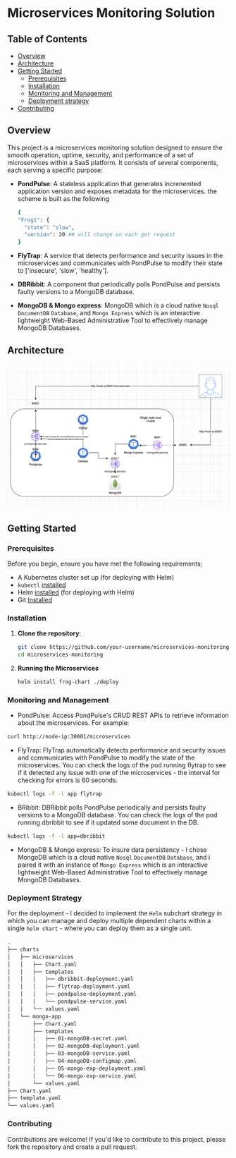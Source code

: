 # Microservices Monitoring Solution

## Table of Contents

- [Overview](#overview)
- [Architecture](#architecture)
- [Getting Started](#getting-started)
  - [Prerequisites](#prerequisites)
  - [Installation](#installation)
  - [Monitoring and Management](#monitoring-and-management)
  - [Deployment strategy](#deployment-strategy)
- [Contributing](#contributing)

## Overview

This project is a microservices monitoring solution designed to ensure the smooth operation, uptime, security, and performance of a set of microservices within a SaaS platform. It consists of several components, each serving a specific purpose:

- **PondPulse**: A stateless application that generates increnemted application version and exposes metadata for the microservices. the scheme is built as the following
  ```bash
  {
  "Frog1": {
    "state": "slow",
    "version": 20 ## will change on each get request
  }
  ```
- **FlyTrap**: A service that detects performance and security issues in the microservices and communicates with PondPulse to modify their state to ['insecure', 'slow', 'healthy'].

- **DBRibbit**: A component that periodically polls PondPulse and persists faulty versions to a MongoDB database.

- **MongoDB & Mongo express**: MongoDB which is a cloud native `Nosql` `DocumentDB` `Database`, and `Mongo Express` which is an interactive lightweight Web-Based Administrative Tool to effectively manage MongoDB Databases.


## Architecture
![Screenshot](images/Architecture.png)


## Getting Started

### Prerequisites

Before you begin, ensure you have met the following requirements:

- A Kubernetes cluster set up (for deploying with Helm)
-  `kubectl` [installed](https://kubernetes.io/docs/tasks/tools/install-kubectl/)
- Helm [installed](https://helm.sh/docs/intro/install/) (for deploying with Helm)
- Git [Installed](https://git-scm.com/book/en/v2/Getting-Started-Installing-Git)

### Installation

1. **Clone the repository**:

   ```bash
   git clone https://github.com/your-username/microservices-monitoring.git
   cd microservices-monitoring

2. **Running the Microservices**

   ```bash
   helm install frog-chart ./deploy

### Monitoring and Management
- PondPulse: Access PondPulse's CRUD REST APIs to retrieve information about the microservices. For example:
```bash
curl http://node-ip:30001/microservices
```

- FlyTrap: FlyTrap automatically detects performance and security issues and communicates with PondPulse to modify the state of the microservices. You can check the logs of the pod running flytrap to see if it detected any issue with one of the microservices - the interval for checking for errors is 60 seconds.
```bash
kubectl logs -f -l app flytrap
```

- BRibbit: DBRibbit polls PondPulse periodically and persists faulty versions to a MongoDB database. You can check the logs of the pod running dbribbit to see if it updated some document in the DB.
```bash
kubectl logs -f -l app=dbribbit
```

- MongoDB & Mongo express: To insure data persistency - I chose MongoDB which is a cloud native `Nosql` `DocumentDB` `Database`, and i paired it with an instance of `Mongo Express` which is an interactive lightweight Web-Based Administrative Tool to effectively manage MongoDB Databases.

  
### Deployment Strategy
For the deployment - I decided to implement the `Helm` subchart strategy in which you can manage and deploy multiple dependent charts within a single `helm chart` - where you can deploy them as a single unit.
```bash
.
├── charts
│   ├── microservices
│   │   ├── Chart.yaml
│   │   ├── templates
│   │   │   ├── dbribbit-deployment.yaml
│   │   │   ├── flytrap-deployment.yaml
│   │   │   ├── pondpulse-deployment.yaml
│   │   │   └── pondpulse-service.yaml
│   │   └── values.yaml
│   └── mongo-app
│       ├── Chart.yaml
│       ├── templates
│       │   ├── 01-mongoDB-secret.yaml
│       │   ├── 02-mongoDB-deployment.yaml
│       │   ├── 03-mongoDB-service.yaml
│       │   ├── 04-mongoDB-configmap.yaml
│       │   ├── 05-mongo-exp-deployment.yaml
│       │   └── 06-mongo-exp-service.yaml
│       └── values.yaml
├── Chart.yaml
├── template.yaml
└── values.yaml
```
### Contributing
Contributions are welcome! If you'd like to contribute to this project, please fork the repository and create a pull request.
